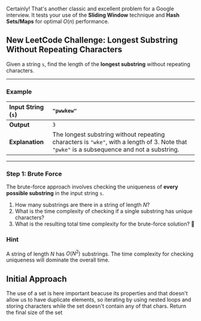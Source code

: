 Certainly! That's another classic and excellent problem for a Google interview. It tests your use of the **Sliding Window** technique and **Hash Sets/Maps** for optimal $O(n)$ performance.

## New LeetCode Challenge: Longest Substring Without Repeating Characters

Given a string `s`, find the length of the **longest substring** without repeating characters.

---

### Example

| Input String (`s`) | `"pwwkew"` |
| :--- | :--- |
| **Output** | `3` |
| **Explanation** | The longest substring without repeating characters is `"wke"`, with a length of 3. Note that `"pwke"` is a subsequence and not a substring. |

---

### Step 1: Brute Force

The brute-force approach involves checking the uniqueness of **every possible substring** in the input string `s`.

1.  How many substrings are there in a string of length $N$?
2.  What is the time complexity of checking if a single substring has unique characters?
3.  What is the resulting total time complexity for the brute-force solution? 🧠

### Hint

A string of length $N$ has $O(N^2)$ substrings. The time complexity for checking uniqueness will dominate the overall time.

## Initial Approach

The use of a set is here important beacuse its properties and that doesn't allow us to have duplicate elements, so iterating by using nested loops and storing characters while the set doesn't contain any of that chars. Return the final size of the set